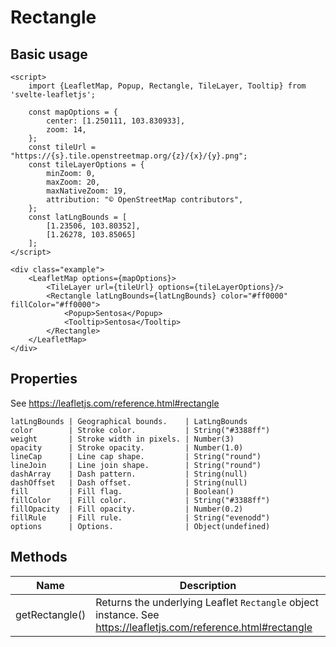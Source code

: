 # Rectangle

## Basic usage

```example height:400
<script>
    import {LeafletMap, Popup, Rectangle, TileLayer, Tooltip} from 'svelte-leafletjs';

    const mapOptions = {
        center: [1.250111, 103.830933],
        zoom: 14,
    };
    const tileUrl = "https://{s}.tile.openstreetmap.org/{z}/{x}/{y}.png";
    const tileLayerOptions = {
        minZoom: 0,
        maxZoom: 20,
        maxNativeZoom: 19,
        attribution: "© OpenStreetMap contributors",
    };
    const latLngBounds = [
        [1.23506, 103.80352],
        [1.26278, 103.85065]
    ];
</script>

<div class="example">
    <LeafletMap options={mapOptions}>
        <TileLayer url={tileUrl} options={tileLayerOptions}/>
        <Rectangle latLngBounds={latLngBounds} color="#ff0000" fillColor="#ff0000">
            <Popup>Sentosa</Popup>
            <Tooltip>Sentosa</Tooltip>
        </Rectangle>
    </LeafletMap>
</div>
```

## Properties

See https://leafletjs.com/reference.html#rectangle

```properties
latLngBounds | Geographical bounds.    | LatLngBounds
color        | Stroke color.           | String("#3388ff")
weight       | Stroke width in pixels. | Number(3)
opacity      | Stroke opacity.         | Number(1.0)
lineCap      | Line cap shape.         | String("round")
lineJoin     | Line join shape.        | String("round")
dashArray    | Dash pattern.           | String(null)
dashOffset   | Dash offset.            | String(null)
fill         | Fill flag.              | Boolean()
fillColor    | Fill color.             | String("#3388ff")
fillOpacity  | Fill opacity.           | Number(0.2)
fillRule     | Fill rule.              | String("evenodd")
options      | Options.                | Object(undefined)
```

## Methods

| Name           | Description                                                                                                    |
| -------------- | -------------------------------------------------------------------------------------------------------------- |
| getRectangle() | Returns the underlying Leaflet `Rectangle` object instance. See https://leafletjs.com/reference.html#rectangle |
